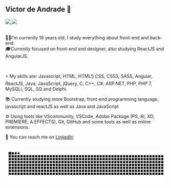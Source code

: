 ## Victor de Andrade :wave:

<div>
  <a href="https://github.com/victorandrade11/github-readme-stats">
    <img height="180em" src="https://github-readme-stats.vercel.app/api?username=victorandrade11&show_icons=true&theme=dark" />
  </a>
  <a href="https://github.com/victorandrade11/convoychat">
    <img height="180em" src="https://github-readme-stats.vercel.app/api/top-langs/?username=victorandrade11&layout=compact&theme=dark" />
  </a>
</div>

<br>

👦🏻I'm currently 19 years old, I study everything about front-end and back-end.<br>
🎓Currently focused on front-end and designer, also studying ReactJS and AngularJS.<br>

<br>

:zap: My skills are: Javascript, HTML, HTML5 CSS, CSS3, SASS, Angular, ReactJS, Java, JavaScript, jQuery, C, C++, C#, ASP.NET, PHP, PHP 7, MySQLi, SQL, SQ and Delphi.<br>

:books: Currently studying more Bootstrap, front-end programming language, javascript and reactJS as well as Java and JavaScript

:gear: Using tools like VScommunity, VSCode, Adobe Package (PS, AI, XD, PREMIERE, A.EFFECTS), Git, GitHub and some tools as well as online extensions.<br>

:envelope_with_arrow: You can reach me on [LinkedIn](https://www.linkedin.com/in/victordeandrade11/)

##
![Snake animation](https://github.com/VictorAndrade11/VictorAndrade11/blob/output/github-contribution-grid-snake.svg)

